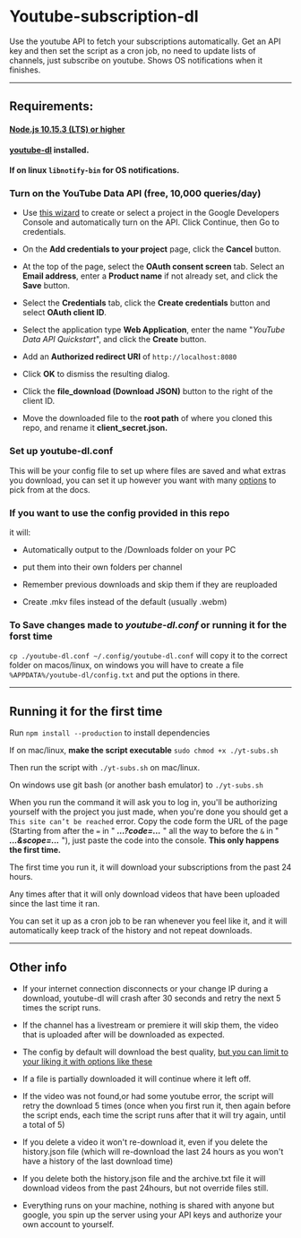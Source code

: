 
# Youtube-subscription-dl

  

Use the youtube API to fetch your subscriptions automatically. Get an API key and then set the script as a cron job, no need to update lists of channels, just subscribe on youtube. Shows OS notifications when it finishes.

  

---

  

## Requirements:

  

#### [Node.js 10.15.3 (LTS) or higher](https://nodejs.org/en/)

  

#### [youtube-dl](http://ytdl-org.github.io/youtube-dl/download.html) installed.

  

#### If on linux `libnotify-bin` for OS notifications.

  

### Turn on the YouTube Data API (free, 10,000 queries/day)

  

- Use [this wizard](https://console.developers.google.com/flows/enableapi?apiid=youtube) to create or select a project in the Google Developers Console and automatically turn on the API. Click Continue, then Go to credentials.

  

- On the **Add credentials to your project** page, click the **Cancel** button.

  

- At the top of the page, select the **OAuth consent screen** tab. Select an **Email address**, enter a **Product name** if not already set, and click the **Save** button.

  

- Select the **Credentials** tab, click the **Create credentials** button and select **OAuth client ID**.

  

- Select the application type **Web Application**, enter the name "*YouTube Data API Quickstart*", and click the **Create** button.

  

- Add an **Authorized redirect URI** of `http://localhost:8080`

  

- Click **OK** to dismiss the resulting dialog.

  

- Click the **file_download (Download JSON)** button to the right of the client ID.

  

- Move the downloaded file to the **root path** of where you cloned this repo, and rename it **client_secret.json.**

  

### Set up youtube-dl.conf

  

This will be your config file to set up where files are saved and what extras you download, you can set it up however you want with many [options](https://github.com/ytdl-org/youtube-dl/blob/master/README.md#options) to pick from at the docs.

  
  

### If you want to use the config provided in this repo

  

it will:

  

- Automatically output to the /Downloads folder on your PC

- put them into their own folders per channel

- Remember previous downloads and skip them if they are reuploaded

- Create .mkv files instead of the default (usually .webm)

  

### To Save changes made to *youtube-dl.conf* or running it for the forst time

  

`cp ./youtube-dl.conf ~/.config/youtube-dl.conf` will copy it to the correct folder on macos/linux, on windows you will have to create a file `%APPDATA%/youtube-dl/config.txt` and put the options in there.

  

---

  

## Running it for the first time

  

Run `npm install --production` to install dependencies

  

If on mac/linux, **make the script executable**  `sudo chmod +x ./yt-subs.sh`

  

Then run the script with `./yt-subs.sh` on mac/linux.

On windows use git bash (or another bash emulator) to `./yt-subs.sh`

  

When you run the command it will ask you to log in, you'll be authorizing yourself with the project you just made, when you're done you should get a `This site can’t be reached` error. Copy the code form the URL of the page (Starting from after the `=` in " ***...?code=...*** " all the way to before the `&` in " ***...&scope=...*** "), just paste the code into the console. **This only happens the first time.**

  

The first time you run it, it will download your subscriptions from the past 24 hours.

  

Any times after that it will only download videos that have been uploaded since the last time it ran.

  

You can set it up as a cron job to be ran whenever you feel like it, and it will automatically keep track of the history and not repeat downloads.

  

---

  

## Other info

  

- If your internet connection disconnects or your change IP during a download, youtube-dl will crash after 30 seconds and retry the next 5 times the script runs.

  

- If the channel has a livestream or premiere it will skip them, the video that is uploaded after will be downloaded as expected.

  

- The config by default will download the best quality, [but you can limit to your liking it with options like these](https://askubuntu.com/questions/486297/how-to-select-video-quality-from-youtube-dl)

  

- If a file is partially downloaded it will continue where it left off.

  

- If the video was not found,or had some youtube error, the script will retry the download 5 times (once when you first run it, then again before the script ends, each time the script runs after that it will try again, until a total of 5)

  

- If you delete a video it won't re-download it, even if you delete the history.json file (which will re-download the last 24 hours as you won't have a history of the last download time)

  

- If you delete both the history.json file and the archive.txt file it will download videos from the past 24hours, but not override files still.

  

- Everything runs on your machine, nothing is shared with anyone but google, you spin up the server using your API keys and authorize your own account to yourself.